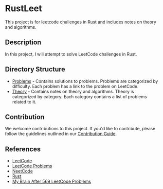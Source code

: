 # RustLeet

This project is for leetcode challenges in Rust and includes notes on theory and algorithms.

## Description

In this project, I will attempt to solve LeetCode challenges in Rust.

## Directory Structure

- [Problems](./src/readme.md) - Contains solutions to problems. Problems are categorized by difficulty. Each problem has a link to the problem on LeetCode.
- [Theory](./theory/readme.md) - Contains notes on theory and algorithms. Theory is categorized by category. Each category contains a list of problems related to it.

## Contribution

We welcome contributions to this project. If you'd like to contribute, please follow the guidelines outlined in our [Contribution Guide](./CONTRIBUTION.md).

## References

- [LeetCode](https://leetcode.com/)
- [LeetCode Problems](https://leetcode.com/problemset/all/)
- [NeetCode](https://neetcode.io/roadmap/)
- [Rust](https://www.rust-lang.org/)
- [My Brain After 569 LeetCode Problems](https://youtu.be/8wysIxzqgPI)
